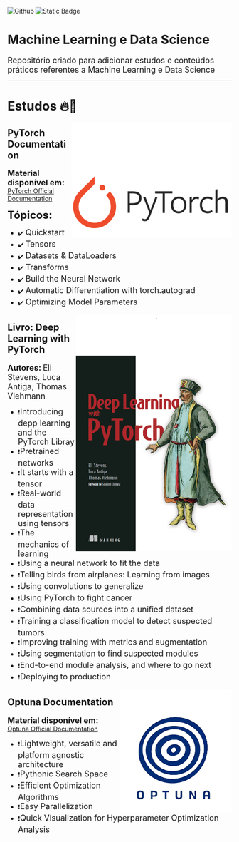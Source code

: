 ![Github](https://img.shields.io/github/last-commit/LuizGustavoVTacin/MachineLearning?style=for-the-badge) ![Static Badge](https://img.shields.io/badge/PyTorch-FF0000) 
<!-- ![Static Badge](https://img.shields.io/badge/TensorFlow-FF4500) ![Static Badge](https://img.shields.io/badge/Scikit--Learn-1e90ff) --->

# Machine Learning e Data Science 

<font size="4">Repositório criado para adicionar estudos e conteúdos práticos referentes a Machine Learning e Data Science</font><br>

<hr>

# Estudos 🔥🤖

<img src= "images/PyTorch.png" align = "right" width= "360">

## PyTorch Documentation 

<font size="4"><b>Material disponível em:</b></font> [PyTorch Official Documentation](https://docs.pytorch.org/tutorials/beginner/basics/intro.html)

<font size="5"><b>Tópicos:</b></font>

- ✔️ <font size="4">Quickstart</font>
- ✔️ <font size="4">Tensors</font>
- ✔️ <font size="4">Datasets & DataLoaders</font>
- ✔️ <font size="4">Transforms</font>
- ✔️ <font size="4">Build the Neural Network</font>
- ✔️ <font size="4">Automatic Differentiation with torch.autograd</font>
- ✔️ <font size="4">Optimizing Model Parameters</font>

<img src= "images/Book.png" align = "right" width= "350">

## Livro: Deep Learning with PyTorch

<font size="4"><b>Autores:</b></font> <font size="4">Eli Stevens, Luca Antiga, Thomas Viehmann</font>

- ❗<font size="4">Introducing depp learning and the PyTorch Libray</font>
- ❗<font size="4">Pretrained networks</font>
- ❗<font size="4">It starts with a tensor</font>
- ❗<font size="4">Real-world data representation using tensors</font>
- ❗<font size="4">The mechanics of learning</font>
- ❗<font size="4">Using a neural network to fit the data</font>
- ❗<font size="4">Telling birds from airplanes: Learning from images</font>
- ❗<font size="4">Using convolutions to generalize</font>
- ❗<font size="4">Using PyTorch to fight cancer</font>
- ❗<font size="4">Combining data sources into a unified dataset</font>
- ❗<font size="4">Training a classification model to detect suspected tumors</font>
- ❗<font size="4">Improving training with metrics and augmentation</font>
- ❗<font size="4">Using segmentation to find suspected modules</font>
- ❗<font size="4">End-to-end module analysis, and where to go next</font>
- ❗<font size="4">Deploying to production</font>

<img src= "images/Optuna.png" align = "right" width= "250">

## Optuna Documentation

<font size="4"><b>Material disponível em:</b></font> [Optuna Official Documentation](https://optuna.readthedocs.io/en/stable/tutorial/index.html)

- ❗<font size="4">Lightweight, versatile and platform agnostic architecture</font>
- ❗<font size="4">Pythonic Search Space</font>
- ❗<font size="4">Efficient Optimization Algorithms</font>
- ❗<font size="4">Easy Parallelization</font>
- ❗<font size="4">Quick Visualization for Hyperparameter Optimization Analysis</font>

<!---
## Exercícios

Níveis de dificuldades dos exercícios:

* Fácil: 🟢
* Trabalhoso: 🟡
* Médio: :orange_circle:
* Díficil: :red_circle:



⏳ **Penguins vs Turtles - Image Classification** 🟢

Dataset retirado do [Kaggle](https://www.kaggle.com/datasets/abbymorgan/penguins-vs-turtles)
* Disponível em: [Repositório]()

⏳ **Head Gesture Recognition with Capacitive Sensors - Classification** 🟡

Dataset retirado do [Kaggle](https://www.kaggle.com/datasets/ionutcristianseverin/headgesture-recognition-with-capacitive-sensors)

* Métodos utilizados:
1. KNN (72,95%) | 

* Disponível em: [Repositorio](https://github.com/LuizGustavoVTacin/MachineLearning/tree/main/Exercicios/HeadGestureRecognition)

⏳ **Water Potability - Classification** 🟡

Dataset retirado do [Kaggle](https://www.kaggle.com/datasets/adityakadiwal/water-potability)

* Métodos utilizados:
1. 

⏳ **Stroke Prediction - Classification** 🟡

Dataset retirado do [Kaggle](https://www.kaggle.com/datasets/fedesoriano/stroke-prediction-dataset)

* Métodos utilizados:
1.

⏳ **Heart attack possibility - Classification** 🟢

Dataset retirado do [Kaggle](https://www.kaggle.com/datasets/nareshbhat/health-care-data-set-on-heart-attack-possibility)

* Métodos utilizados:
1. KNN (81.97%) | (88,52% - Hiperparâmetros) - MELHORAR

* Disponível em: [Repositorio](https://github.com/LuizGustavoVTacin/MachineLearning/tree/main/Exercicios/HeartAttackPossibility)

⏳ **Airline Passenger Satisfaction - Classification** 🟢

Dataset retirado do [Kaggle](https://www.kaggle.com/datasets/teejmahal20/airline-passenger-satisfaction)

* Métodos utilizados:
1. Árvore de Decisão (94,62%) - MELHORAR   
2. KNN (92,99%) | (94,00% - Hiperparâmetros) - MELHORAR
3. SVM 

* Disponível em: [Repositorio](https://github.com/LuizGustavoVTacin/MachineLearning/tree/main/Exercicios/AirlinePassengerSatisfaction)

**To ADD** --->

